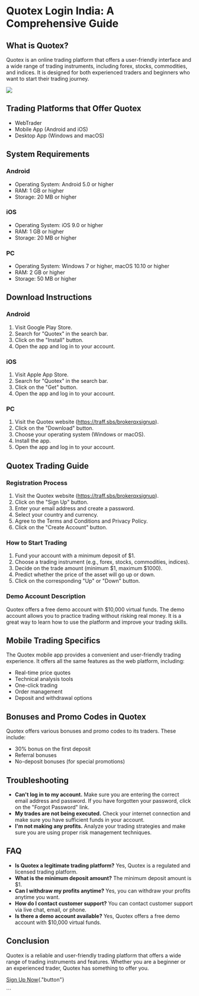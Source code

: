 # Quotex Login India: A Comprehensive Guide

## What is Quotex?

Quotex is an online trading platform that offers a user-friendly
interface and a wide range of trading instruments, including forex,
stocks, commodities, and indices. It is designed for both experienced
traders and beginners who want to start their trading journey.

[![](https://static.quotex.io/files/3_en/300_250.jpg)](https://traff.sbs/brokerqxlid)

## Trading Platforms that Offer Quotex

-   WebTrader
-   Mobile App (Android and iOS)
-   Desktop App (Windows and macOS)

## System Requirements

### Android

-   Operating System: Android 5.0 or higher
-   RAM: 1 GB or higher
-   Storage: 20 MB or higher

### iOS

-   Operating System: iOS 9.0 or higher
-   RAM: 1 GB or higher
-   Storage: 20 MB or higher

### PC

-   Operating System: Windows 7 or higher, macOS 10.10 or higher
-   RAM: 2 GB or higher
-   Storage: 50 MB or higher

## Download Instructions

### Android

1.  Visit Google Play Store.
2.  Search for "Quotex" in the search bar.
3.  Click on the "Install" button.
4.  Open the app and log in to your account.

### iOS

1.  Visit Apple App Store.
2.  Search for "Quotex" in the search bar.
3.  Click on the "Get" button.
4.  Open the app and log in to your account.

### PC

1.  Visit the Quotex website (https://traff.sbs/brokerqxsignup).
2.  Click on the "Download" button.
3.  Choose your operating system (Windows or macOS).
4.  Install the app.
5.  Open the app and log in to your account.

## Quotex Trading Guide

### Registration Process

1.  Visit the Quotex website (https://traff.sbs/brokerqxsignup).
2.  Click on the "Sign Up" button.
3.  Enter your email address and create a password.
4.  Select your country and currency.
5.  Agree to the Terms and Conditions and Privacy Policy.
6.  Click on the "Create Account" button.

### How to Start Trading

1.  Fund your account with a minimum deposit of \$1.
2.  Choose a trading instrument (e.g., forex, stocks, commodities,
    indices).
3.  Decide on the trade amount (minimum \$1, maximum \$1000).
4.  Predict whether the price of the asset will go up or down.
5.  Click on the corresponding "Up" or "Down" button.

### Demo Account Description

Quotex offers a free demo account with \$10,000 virtual funds. The demo
account allows you to practice trading without risking real money. It is
a great way to learn how to use the platform and improve your trading
skills.

## Mobile Trading Specifics

The Quotex mobile app provides a convenient and user-friendly trading
experience. It offers all the same features as the web platform,
including:

-   Real-time price quotes
-   Technical analysis tools
-   One-click trading
-   Order management
-   Deposit and withdrawal options

## Bonuses and Promo Codes in Quotex

Quotex offers various bonuses and promo codes to its traders. These
include:

-   30% bonus on the first deposit
-   Referral bonuses
-   No-deposit bonuses (for special promotions)

## Troubleshooting

-   **Can\'t log in to my account.** Make sure you are entering the
    correct email address and password. If you have forgotten your
    password, click on the "Forgot Password" link.
-   **My trades are not being executed.** Check your internet connection
    and make sure you have sufficient funds in your account.
-   **I\'m not making any profits.** Analyze your trading strategies and
    make sure you are using proper risk management techniques.

## FAQ

-   **Is Quotex a legitimate trading platform?** Yes, Quotex is a
    regulated and licensed trading platform.
-   **What is the minimum deposit amount?** The minimum deposit amount
    is \$1.
-   **Can I withdraw my profits anytime?** Yes, you can withdraw your
    profits anytime you want.
-   **How do I contact customer support?** You can contact customer
    support via live chat, email, or phone.
-   **Is there a demo account available?** Yes, Quotex offers a free
    demo account with \$10,000 virtual funds.

## Conclusion

Quotex is a reliable and user-friendly trading platform that offers a
wide range of trading instruments and features. Whether you are a
beginner or an experienced trader, Quotex has something to offer you.

[Sign Up Now](\%22https://traff.sbs/brokerqxsignup\%22){."button"}

\`\`\`

